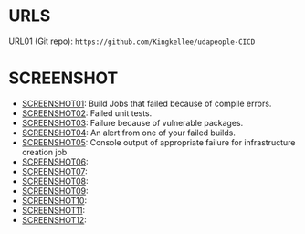 # URLS

URL01 (Git repo): `https://github.com/Kingkellee/udapeople-CICD`

# SCREENSHOT

- [SCREENSHOT01](screenshot/SC-1.png): Build Jobs that failed because of compile errors.
- [SCREENSHOT02](screenshot/SC-2.png): Failed unit tests.
- [SCREENSHOT03](screenshot/SC-3.png): Failure because of vulnerable packages.
- [SCREENSHOT04](screenshot/SC-4.png): An alert from one of your failed builds.
- [SCREENSHOT05](screenshot/SC-5.png): Console output of appropriate failure for infrastructure creation job
- [SCREENSHOT06](screenshot/SC-6.png):
- [SCREENSHOT07](screenshot/SC-7.png):
- [SCREENSHOT08](screenshot/SC-8.png):
- [SCREENSHOT09](screenshot/SC-9.png):
- [SCREENSHOT10](screenshot/SC-10.png):
- [SCREENSHOT11](screenshot/SC-11.png):
- [SCREENSHOT12](screenshot/SC-12.png):
